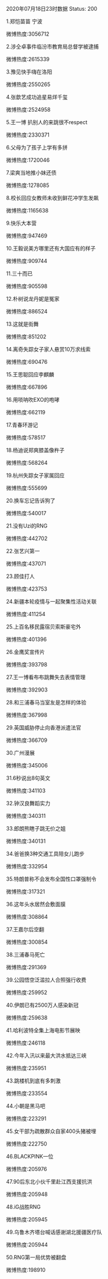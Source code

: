 2020年07月18日23时数据
Status: 200

1.郑恺苗苗 宁波

微博热度:3056712

2.涉仝卓事件临汾市教育局总督学被逮捕

微博热度:2615339

3.豫见快手嗨在洛阳

微博热度:2550265

4.张歆艺成功追星易烊千玺

微博热度:2524958

5.王一博 扒别人的来跳很不respect

微博热度:2330371

6.父母为了孩子上学有多拼

微博热度:1720046

7.梁爽当地推小妹还债

微博热度:1278085

8.校长回应女教师未收到鲜花冲学生发飙

微博热度:1165638

9.快乐大本营

微博热度:947469

10.王毅说美方哪里还有大国应有的样子

微博热度:909744

11.三十而已

微博热度:905598

12.朴树说龙丹妮是冤家

微博热度:886524

13.这就是街舞

微博热度:851202

14.离奇失踪女子家人悬赏10万求线索

微博热度:690476

15.王思聪回应李麒麟

微博热度:667896

16.用唢呐吹EXO的咆哮

微博热度:662119

17.青春环游记

微博热度:578517

18.杨迪说郑爽膝盖像杵子

微博热度:568264

19.杭州失踪女子家属回应

微博热度:555699

20.换车忘记告诉狗了

微博热度:540017

21.没有Uzi的RNG

微博热度:442702

22.张艺兴第一

微博热度:437071

23.顾佳打人

微博热度:423753

24.新疆本轮疫情与一起聚集性活动关联

微博热度:411254

25.上百名移民露宿贝索斯豪宅外

微博热度:401396

26.金鹰奖宣传片

微博热度:393798

27.王一博看布布跳舞失去表情管理

微博热度:392903

28.和三浦春马当室友是怎样的体验

微博热度:367998

29.英国威胁停止向香港派遣法官

微博热度:366709

30.广州漫展

微博热度:345006

31.6秒说出8句英文

微博热度:341103

32.钟汉良舞蹈实力

微博热度:340311

33.郎朗熊瞎子跳无价之姐

微博热度:340131

34.爸爸换3种交通工具陪女儿跑步

微博热度:332954

35.特朗普称不会发布全国性口罩强制令

微博热度:317321

36.这年头水居然会敷面膜

微博热度:308864

37.王嘉尔后空翻

微博热度:300854

38.三浦春马死亡

微博热度:291369

39.公园悟空泛滥拉人合照强行收费

微博热度:259952

40.伊朗已有2500万人感染新冠

微博热度:259638

41.哈利波特全集上海电影节展映

微博热度:246118

42.今年入汛以来最大洪水抵达三峡

微博热度:235951

43.跳楼机到底有多刺激

微博热度:233554

44.小朝是黑马吧

微博热度:223291

45.女干部为疏散群众自家400头猪被埋

微博热度:222750

46.BLACKPINK一位

微博热度:205976

47.90后东北小伙千里赴江西支援抗洪

微博热度:205948

48.iG战胜RNG

微博热度:205945

49.乌鲁木齐塔台喊话感谢湖北援疆医疗队

微博热度:205944

50.RNG第一局优势被翻盘

微博热度:198910

